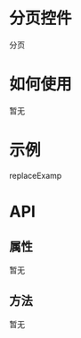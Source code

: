 # 分页控件

分页

# 如何使用

暂无

# 示例

replaceExamp

<!--### 示例1

示例1说明

### 示例2

示例2说-->

# API

## 属性

暂无
<!--### 属性1

属性1说明

### 属性2

属性2说明-->

## 方法

暂无
<!--### 方法1

方法1说明

### 方法2

方法2说明-->
